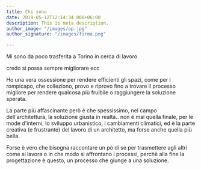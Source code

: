 ```yaml
---
title: Chi sono
date: 2019-05-12T12:14:34.000+06:00
description: This is meta description.
author_image: "/images/pp.jpg"
author_signature: "/images/firma.png"

---
```

Mi sono da poco trasferita a Torino in cerca di lavoro

credo si possa sempre migliorare ecc

Ho una vera ossessione per rendere efficienti gli spazi, come per i rompicapo, che colleziono, provo e riprovo fino a trovare il processo migliore per rendere qualcosa più fruibile o raggiungere la soluzione sperata.

La parte più affascinante però è che spessissimo, nel campo dell'architettura, la soluzione giusta in realtà.. non è mai quella finale, per le mode d'interni, lo sviluppo urbanistico, i cambiamenti climatici, ed è la parte creativa (e frustrante) del lavoro di un architetto, ma forse anche quella più bella.

Forse è vero che bisogna raccontare un pò di se per trasmettere agli altri come si lavora o in che modo si affrontano i processi, perchè alla fine la progettazione è questo, un processo che giunge a una soluzione.